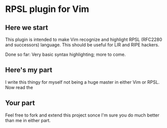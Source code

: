 # RPSL plugin for Vim

## Here we start

This plugin is intended to make Vim recognize and highlight RPSL (RFC2280 and
successors) language. This should be useful for LIR and RIPE hackers.

Done so far: Very basic syntax highlighting; more to come.

## Here's my part

I write this thingy for myself not being a huge master in either Vim or RPSL.
Now read the

## Your part

Feel free to fork and extend this project sonce I'm sure you do much better
than me in either part.

